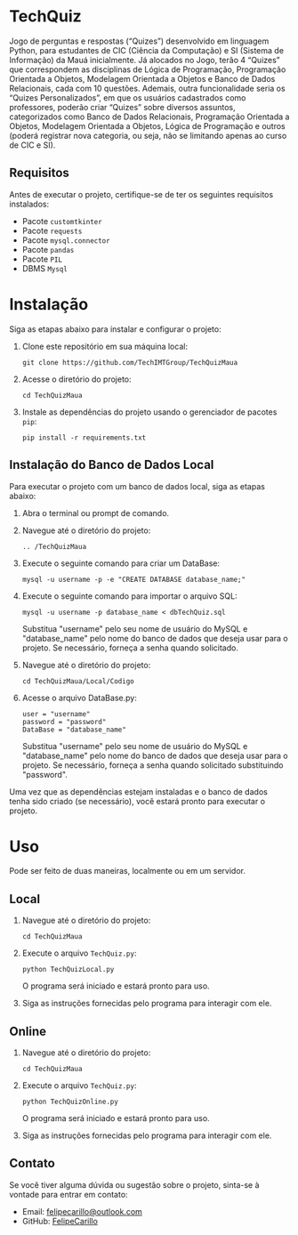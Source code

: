 # TechQuiz
Jogo de perguntas e respostas (“Quizes”) desenvolvido em linguagem Python, para estudantes de CIC (Ciência da Computação) e SI (Sistema de Informação) da Mauá inicialmente.
Já alocados no Jogo, terão 4 “Quizes” que correspondem as disciplinas de Lógica de Programação, Programação Orientada a Objetos, Modelagem Orientada a Objetos e Banco de Dados Relacionais, cada com 10 questões.
Ademais, outra funcionalidade seria os “Quizes Personalizados”, em que os usuários cadastrados como professores, poderão criar “Quizes” sobre diversos assuntos, categorizados como Banco de Dados Relacionais, Programação Orientada a Objetos, Modelagem Orientada a Objetos, Lógica de Programação e outros (poderá registrar nova categoria, ou seja, não se limitando apenas ao curso de CIC e SI). 
## Requisitos
Antes de executar o projeto, certifique-se de ter os seguintes requisitos instalados:
- Pacote `customtkinter`
- Pacote `requests`
- Pacote `mysql.connector`
- Pacote `pandas`
- Pacote `PIL`
- DBMS `Mysql`

# Instalação

Siga as etapas abaixo para instalar e configurar o projeto:
1. Clone este repositório em sua máquina local:
   
   ```shell
   git clone https://github.com/TechIMTGroup/TechQuizMaua
   ```
2. Acesse o diretório do projeto:
   
   ```shell
   cd TechQuizMaua
   ```
3. Instale as dependências do projeto usando o gerenciador de pacotes `pip`:
   
   ```shell
   pip install -r requirements.txt
   ```

## Instalação do Banco de Dados Local

Para executar o projeto com um banco de dados local, siga as etapas abaixo:

1. Abra o terminal ou prompt de comando.

2. Navegue até o diretório do projeto:

    ```shell
    .. /TechQuizMaua
    ```
3. Execute o seguinte comando para criar um DataBase:
    
    ```shell
    mysql -u username -p -e "CREATE DATABASE database_name;"
    ```
5. Execute o seguinte comando para importar o arquivo SQL:

    ```shell
    mysql -u username -p database_name < dbTechQuiz.sql
    ```
    Substitua "username" pelo seu nome de usuário do MySQL e "database_name" pelo nome do banco de dados que deseja usar       para o projeto.
    Se necessário, forneça a senha quando solicitado.

4. Navegue até o diretório do projeto:

    ```shell
    cd TechQuizMaua/Local/Codigo
    ```
5. Acesse o arquivo DataBase.py: 

    ```shell
    user = "username"
    password = "password"
    DataBase = "database_name"
    ```
   Substitua "username" pelo seu nome de usuário do MySQL e "database_name" pelo nome do banco de dados que deseja usar        para o projeto.
   Se necessário, forneça a senha quando solicitado substituindo "password".


Uma vez que as dependências estejam instaladas e o banco de dados tenha sido criado (se necessário), você estará pronto para executar o projeto.

# Uso
Pode ser feito de duas maneiras, localmente ou em um servidor.
   ## Local

   1. Navegue até o diretório do projeto:

       ```shell
       cd TechQuizMaua
       ```

   2. Execute o arquivo `TechQuiz.py`:

      ```shell
      python TechQuizLocal.py
      ```

      O programa será iniciado e estará pronto para uso.

   3. Siga as instruções fornecidas pelo programa para interagir com ele.

   ## Online 

   1. Navegue até o diretório do projeto:

       ```shell
       cd TechQuizMaua
       ```

   2. Execute o arquivo `TechQuiz.py`:

      ```shell
      python TechQuizOnline.py
      ```
      O programa será iniciado e estará pronto para uso.

   3. Siga as instruções fornecidas pelo programa para interagir com ele.

## Contato
  
Se você tiver alguma dúvida ou sugestão sobre o projeto, sinta-se à vontade para entrar em contato:
- Email: felipecarillo@outlook.com
- GitHub: [FelipeCarillo](https://github.com/FelipeCarillo)

